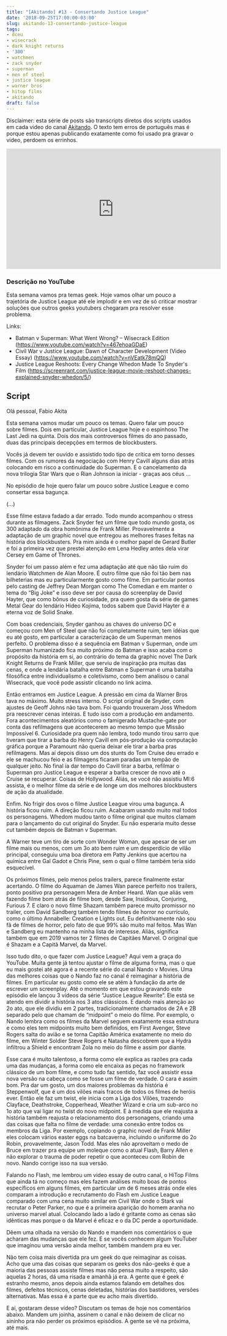 ```yaml
---
title: "[Akitando] #13 - Consertando Justice League"
date: '2018-09-25T17:00:00-03:00'
slug: akitando-13-consertando-justice-league
tags:
- dceu
- wisecrack
- dark knight returns
- '300'
- watchmen
- zack snyder
- superman
- men of steel
- justice league
- warner bros
- hitop films
- akitando
draft: false
---
```


Disclaimer: esta série de posts são transcripts diretos dos scripts usados em cada video do canal [Akitando](https://www.youtube.com/channel/UCib793mnUOhWymCh2VJKplQ). O texto tem erros de português mas é porque estou apenas publicando exatamente como foi usado pra gravar o video, perdoem os errinhos.


<iframe width="560" height="315" src="https://www.youtube.com/embed/1aB1CEvnLk4" frameborder="0" allow="accelerometer; autoplay; encrypted-media; gyroscope; picture-in-picture" allowfullscreen></iframe>


### Descrição no YouTube

Esta semana vamos pra temas geek. Hoje vamos olhar um pouco a trajetória de Justice League até ele implodir e em vez de só criticar mostrar soluções que outros geeks youtubers chegaram pra resolver esse problema.

Links:

* Batman v Superman: What Went Wrong? – Wisecrack Edition (https://www.youtube.com/watch?v=467ehoaGDaE)
* Civil War v Justice League: Dawn of Character Development (Video Essay) (https://www.youtube.com/watch?v=nVEatk78mQQ)
* Justice League Reshoots: Every Change Whedon Made To Snyder's Film (https://screenrant.com/justice-league-movie-reshoot-changes-explained-snyder-whedon/5/)

## Script

Olá pessoal, Fabio Akita

Esta semana vamos mudar um pouco os temas. Quero falar um pouco sobre filmes. Dois em particular, Justice League hoje e o espinhoso The Last Jedi na quinta. Dois dos mais controversos filmes do ano passado, duas das principais decepções em termos de blockbusters.

Vocês já devem ter ouvido e assistido todo tipo de crítica em torno desses filmes. Com os rumores da negociação com Henry Cavill alguns dias atrás colocando em risco a continuidade do Superman. E o cancelamento da nova trilogia Star Wars que o Rian Johnson ia iniciar - graças aos céus … 

No episódio de hoje quero falar um pouco sobre Justice League e como consertar essa bagunça.

(...)

Esse filme estava fadado a dar errado. Todo mundo acompanhou o stress durante as filmagens. Zack Snyder fez um filme que todo mundo gosta, os 300 adaptado da obra homônima de Frank Miller. Provavelmente a adaptação de um graphic novel que entregou as melhores frases feitas na história dos blockbusters. 
Pra mim ainda é o melhor papel de Gerard Butler e foi a primeira vez que prestei atenção em Lena Hedley antes dela virar Cersey em Game of Thrones.

Snyder foi um passo além e fez uma adaptação até que não tão ruim do lendário Watchmen de Alan Moore. É outro filme que não foi tão bem nas bilheterias mas eu particularmente gosto como filme. Em particular pontos pelo casting de Jeffrey Dean Morgan como The Comedian e em manter o tema do “Big Joke” e isso deve ser por causa do screenplay de David Hayter, que como bônus de curiosidade, pra quem gosta da série de games Metal Gear do lendário Hideo Kojima, todos sabem que David Hayter é a eterna voz de Solid Snake.

Com boas credenciais, Snyder ganhou as chaves do universo DC e começou com Men of Steel que não foi completamente ruim, tem idéias que eu até gosto, em particular a caracterização de um Superman menos perfeito. 
O problema disso é a sequência em Batman v Superman, onde um Superman humanizado fica muito próximo do Batman e isso acaba com o propósito da história em si, ao contrário do tema da graphic novel The Dark Knight Returns de Frank Miller, que serviu de inspiração pra muitas das cenas, e onde a lendária batalha entre Batman e Superman é uma batalha filosófica entre individualismo e coletivismo, como bem analisou o canal Wisecrack, que você pode assistir clicando no link acima.

Então entramos em Justice League. A pressão em cima da Warner Bros tava no máximo. Muito stress interno. O script original de Snyder, com ajustes de Geoff Johns não tava bom. Foi quando trouxeram Joss Whedom pra reescrever cenas inteiras. E tudo isso com a produção em andamento. Fora acontecimentos aleatórios como o famigerado Mustache-gate por conta das refilmagens que acontecerem ao mesmo tempo que Missão Impossível 6. 
Curiosidade pra quem não lembra, todo mundo tirou sarro que tiveram que tirar a barba do Henry Cavill em pós-produção via computação gráfica porque a Paramount não queria deixar ele tirar a barba pras refilmagens. Mas aí depois disso um dos stunts do Tom Cruise deu errado e ele se machucou feio e as filmagens ficaram paradas um tempão de qualquer jeito.
No final ia dar tempo do Cavill tirar a barba, refilmar o Superman pro Justice League e esperar a barba crescer de novo até o Cruise se recuperar. Coisas de Hollywood. 
Aliás, se você não assistiu MI:6 assista, é o melhor filme da série e de longe um dos melhores blockbusters de ação da atualidade.

Enfim. No frigir dos ovos o filme Justice League virou uma bagunça. A história ficou ruim. A direção ficou ruim. Acabaram usando muito mal todos os personagens. Whedom mudou tanto o filme original que muitos clamam para o lançamento do cut original do Snyder. Eu não esperaria muito desse cut também depois de Batman v Superman. 

A Warner teve um tiro de sorte com Wonder Woman, que apesar de ser um filme mais ou menos, com um 3o ato bem ruim e um desperdício de vilão principal, conseguiu uma boa diretora em Patty Jenkins que acertou na química entre Gal Gadot e Chris Pine, sem o qual o filme também teria sido esquecível.

Os próximos filmes, pelo menos pelos trailers, parece finalmente estar acertando. O filme do Aquaman de James Wan parece perfeito nos trailers, ponto positivo pra personagem Mera de Amber Heard. Wan que aliás vem fazendo filme bom atrás de filme bom, desde Saw, Insidious, Conjuring, Furious 7. 
E claro o novo filme Shazam também parece muito promissor no trailer, com David Sandberg também tendo filmes de horror no currículo, como o último Annabelle: Creation e Lights out.
 Eu definitivamente não sou fã de filmes de horror, pelo fato de que 99% são muito mal feitos. Mas Wan e Sandberg eu mantenho na minha lista de interesse. 
Aliás, significa também que em 2019 vamos ter 2 filmes de Capitães Marvel. O original que é Shazam e a Capitã Marvel, da Marvel.

Isso tudo dito, o que fazer com Justice League? Aqui vem a graça do YouTube. Muita gente já tentou ajustar o filme de alguma forma, mas o que eu mais gostei até agora é a recente série do canal Nando v Movies. 
Uma das melhores coisas que o Nando faz no canal é reimaginar a história de filmes. Em particular eu gosto como ele se atém à fundação da arte de escrever um screenplay. 
Até o momento em que estou gravando este episódio ele lançou 3 vídeos da série “Justice League Rewrite”. 
Ele está se atendo em dividir a história nos 3 atos clássicos. E dando mais atenção ao 2o ato, que ele dividiu em 2 partes, tradicionalmente chamados de 2A e 2B separado pelo que chamam de “midpoint” o meio do filme.
Por exemplo, o Nando lembra como os filmes da Marvel seguem exatamente essa estrutura e como eles tem midpoints muito bem definidos, em First Avenger, Steve Rogers salta do avião e se torna Capitão América exatamente no meio do filme, em Winter Soldier Steve Rogers e Natasha descobrem que a Hydra infiltrou a Shield e encontram Zola no meio do filme e assim por diante.

Esse cara é muito talentoso, a forma como ele explica as razões pra cada uma das mudanças, a forma como ele encaixa as peças no framework clássico de um bom filme, e como tudo faz sentido, faz você assistir essa nova versão na cabeça como se fosse um filme de verdade. O cara é assim bom. 
Pra dar um gosto, um dos maiores problemas da história é Steppenwolf, que é um dos vilões mais fracos de todos os filmes de heróis ever. Então ele faz um twist, ele inicia com a Liga dos Vilões, trazendo Clayface, Deathstroke, Copperhead, Weather Wizard e cria um sub-arco no 1o ato que vai ligar no twist do novo midpoint. 
E à medida que ele reajusta a história também reajusta o relacionamento dos personagens, criando uma das coisas que falta no filme de verdade: uma conexão entre todos os membros da Liga. Por exemplo, copiando o graphic novel de Frank Miller eles colocam vários easter eggs na batcaverna, incluindo o uniforme do 2o Robin, provavelmente, Jason Todd. 
Mas eles não aproveitam o medo de Bruce em trazer pra equipe um moleque como o atual Flash, Barry Allen e não explorar o trauma de poder repetir o que aconteceu com Robin de novo. Nando corrige isso na sua versão.

Falando no Flash, me lembrou um video essay de outro canal, o HiTop Films que ainda tá no começo mas eles fazem análises muito boas de pontos específicos em alguns filmes, em particular um de 6 meses atrás onde eles comparam a introdução e recrutamento do Flash em Justice League comparado com uma cena muito similar em Civil War onde o Stark vai recrutar o Peter Parker, no que é a primeira aparição do homem aranha no universo marvel atual. Colocando lado a lado é gritante como as cenas são idênticas mas porque o da Marvel é eficaz e o da DC perde a oportunidade.

Dêem uma olhada na versão do Nando e mandem nos comentários o que acharam das mudanças que ele fez. E se vocês conhecem algum YouTuber que imaginou uma versão ainda melhor, também mandem pra eu ver.

Não tem coisa mais divertida pra um geek do que reimaginar as coisas. Acho que uma das coisas que separam os geeks dos não-geeks é que a maioria das pessoas assiste filmes mas não pensa muito a respeito, são aquelas 2 horas, dá uma risada e amanhã já era. A gente que é geek é estranho mesmo, anos depois ainda estamos falando em detalhes dos filmes, defeitos técnicos, cenas deletadas, histórias dos bastidores, versões alternativas. Mas essa é a parte que eu acho mais divertido. 

E aí, gostaram desse vídeo? Discutam os temas de hoje nos comentários abaixo. Mandem um joinha, assinem o canal e não deixem de clicar no sininho pra não perder os próximos episódios. A gente se vê na próxima, até mais.
